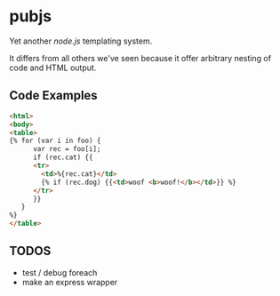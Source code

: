 pubjs
=====
Yet another *node.js* templating system.

It differs from all others we've seen because it offer arbitrary nesting
of code and HTML output.  

Code Examples
-------------

```html
<html>
<body>
<table>
{% for (var i in foo) {
      var rec = foo[i];
      if (rec.cat) {{
      <tr>
        <td>%{rec.cat}</td>
        {% if (rec.dog) {{<td>woof <b>woof!</b></td>}} %}
      </tr>
      }}
   }
%}
</table>
```
   

TODOS
-----
* test / debug foreach
* make an express wrapper
